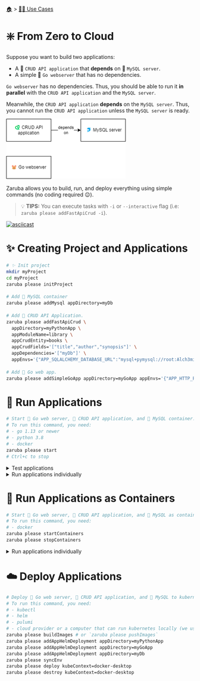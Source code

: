 <!--startTocHeader-->
[🏠](../README.md) > [👷🏽 Use Cases](README.md)
# ❇️ From Zero to Cloud
<!--endTocHeader-->

Suppose you want to build two applications:

* A 🐍 `CRUD API application` that __depends__ on 🐬 `MySQL server`.
* A simple 🐹 `Go webserver` that has no dependencies.

`Go webserver` has no dependencies. Thus, you should be able to run it __in parallel__ with the `CRUD API application` and the `MySQL server`.

Meanwhile, the `CRUD API application` __depends__ on the `MySQL server`. Thus, you cannot run the `CRUD API application` unless the `MySQL server` is ready.

![Application dependencies](images/from-zero-to-cloud-app-dependencies.png)

Zaruba allows you to build, run, and deploy everything using simple commands (no coding required 😉).

> 💡 __TIPS:__ You can execute tasks with `-i` or `--interactive` flag (i.e: `zaruba please addFastApiCrud -i`).

[![asciicast](https://asciinema.org/a/bZ7kA443kSV40lPiVxPysuAWE.svg)](https://asciinema.org/a/bZ7kA443kSV40lPiVxPysuAWE)


# ✨ Creating Project and Applications

```bash
# ✨ Init project
mkdir myProject
cd myProject
zaruba please initProject

# Add 🐬 MySQL container
zaruba please addMysql appDirectory=myDb

# Add 🐍 CRUD API Application.
zaruba please addFastApiCrud \
  appDirectory=myPythonApp \
  appModuleName=library \
  appCrudEntity=books \
  appCrudFields='["title","author","synopsis"]' \
  appDependencies='["myDb"]' \
  appEnvs='{"APP_SQLALCHEMY_DATABASE_URL":"mysql+pymysql://root:Alch3mist@localhost/sample?charset=utf8mb4"}'

# Add 🐹 Go web app.
zaruba please addSimpleGoApp appDirectory=myGoApp appEnvs='{"APP_HTTP_PORT":"3001"}'
```

# 🏃 Run Applications

```bash
# Start 🐹 Go web server, 🐍 CRUD API application, and 🐬 MySQL container.
# To run this command, you need:
# - go 1.13 or newer
# - python 3.8
# - docker
zaruba please start
# Ctrl+c to stop
```

<details>
<summary>Test applications</summary>

```bash
# Checking 🐹 Go web app.
curl http://localhost:3001

# 🔑 Login to 🐍 CRUD API application
LOGIN_RESPONSE="$(curl --location --request POST 'localhost:3000/token/' \
--form 'username="root"' \
--form 'password="Alch3mist"')"

echo "${LOGIN_RESPONSE}"

# 🔑 Extract token
ACCESS_TOKEN=$(zaruba map get "${LOGIN_RESPONSE}" "access_token")
echo "Token: ${ACCESS_TOKEN}"

# ✨ Insert new book
curl --location --request POST 'localhost:3000/books/' \
--header "Authorization: Bearer ${ACCESS_TOKEN}" \
--header 'Content-Type: application/json' \
--data-raw '{
    "title": "The Alchemist",
    "author": "Paulo Coelho",
    "synopsis": "Magical story of Santiago, an Andalusian shepherd boy who yearns to travel in search of a worldly treasure as extravagant as any ever found."
}'

# 📖 Get books
curl --location --request GET 'localhost:3000/books/' \
--header "Authorization: Bearer ${ACCESS_TOKEN}" \
--header 'Content-Type: application/json'
```

</details>

<details>
<summary>Run applications individually</summary>

```bash
# Only start 🐹 Go web server.
zaruba please startMyGoApp
# Ctrl+c to stop

# Only start 🐹 Go web server and 🐍 CRUD API application.
# Please note that MySQL container is automatically started
# since CRUD API application depends on it.
zaruba please startMyGoApp startMyPythonApp
# Ctrl+c to stop
```
</details>

# 🐳 Run Applications as Containers

```bash
# Start 🐹 Go web server, 🐍 CRUD API application, and 🐬 MySQL as containers.
# To run this command, you need:
# - docker
zaruba please startContainers
zaruba please stopContainers
```

<details>
<summary>Run applications individually</summary>

```bash
# Only start 🐹 Go web server.
zaruba please startMyGoAppContainer
zaruba please stopContainers

# Only start 🐹 Go web server and 🐍 CRUD API application.
# Please note that MySQL container is automatically started
# since CRUD API application depends on it.
zaruba please startMyGoAppContainer startMyPythonAppContainer
# To stop containers (Note: Ctrl+C won't kill the containers):
zaruba please stopContainers
```
</details>

# ☁️ Deploy Applications

```bash
# Deploy 🐹 Go web server, 🐍 CRUD API application, and 🐬 MySQL to kubernetes cluster
# To run this command, you need:
# - kubectl
# - helm
# - pulumi
# - cloud provider or a computer that can run kubernetes locally (we use docker-desktop in this example)
zaruba please buildImages # or `zaruba please pushImages`
zaruba please addAppHelmDeployment appDirectory=myPythonApp
zaruba please addAppHelmDeployment appDirectory=myGoApp
zaruba please addAppHelmDeployment appDirectory=myDb
zaruba please syncEnv
zaruba please deploy kubeContext=docker-desktop
zaruba please destroy kubeContext=docker-desktop
```

<!--startTocSubTopic-->
<!--endTocSubTopic-->